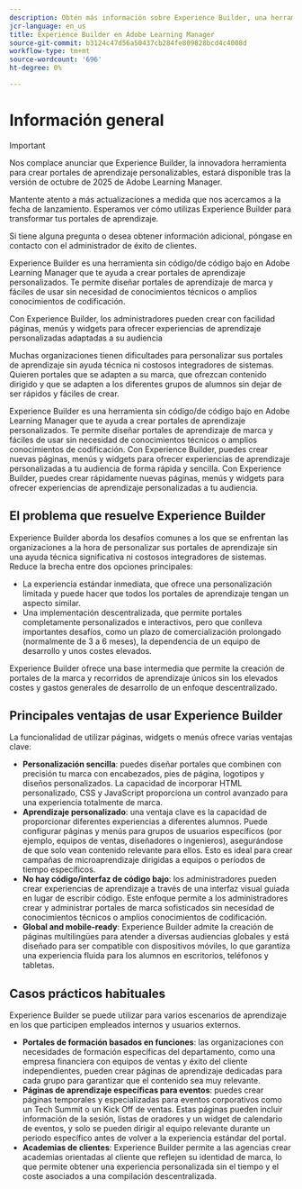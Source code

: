 ```yaml
---
description: Obtén más información sobre Experience Builder, una herramienta sin código/de código bajo de Adobe Learning Manager que permite a los administradores diseñar y publicar páginas de marca y fáciles de usar sin conocimientos técnicos.
jcr-language: en_us
title: Experience Builder en Adobe Learning Manager
source-git-commit: b3124c47d56a50437cb284fe809828bcd4c4008d
workflow-type: tm+mt
source-wordcount: '696'
ht-degree: 0%

---
```



# Información general

>[!IMPORTANT]
>
>Nos complace anunciar que Experience Builder, la innovadora herramienta para crear portales de aprendizaje personalizables, estará disponible tras la versión de octubre de 2025 de Adobe Learning Manager.
>
>Mantente atento a más actualizaciones a medida que nos acercamos a la fecha de lanzamiento. Esperamos ver cómo utilizas Experience Builder para transformar tus portales de aprendizaje.
>
>Si tiene alguna pregunta o desea obtener información adicional, póngase en contacto con el administrador de éxito de clientes.

Experience Builder es una herramienta sin código/de código bajo en Adobe Learning Manager que te ayuda a crear portales de aprendizaje personalizados. Te permite diseñar portales de aprendizaje de marca y fáciles de usar sin necesidad de conocimientos técnicos o amplios conocimientos de codificación.

Con Experience Builder, los administradores pueden crear con facilidad páginas, menús y widgets para ofrecer experiencias de aprendizaje personalizadas adaptadas a su audiencia

Muchas organizaciones tienen dificultades para personalizar sus portales de aprendizaje sin ayuda técnica ni costosos integradores de sistemas. Quieren portales que se adapten a su marca, que ofrezcan contenido dirigido y que se adapten a los diferentes grupos de alumnos sin dejar de ser rápidos y fáciles de crear.

Experience Builder es una herramienta sin código/de código bajo en Adobe Learning Manager que te ayuda a crear portales de aprendizaje personalizados. Te permite diseñar portales de aprendizaje de marca y fáciles de usar sin necesidad de conocimientos técnicos o amplios conocimientos de codificación.
Con Experience Builder, puedes crear nuevas páginas, menús y widgets para ofrecer experiencias de aprendizaje personalizadas a tu audiencia de forma rápida y sencilla. Con Experience Builder, puedes crear rápidamente nuevas páginas, menús y widgets para ofrecer experiencias de aprendizaje personalizadas a tu audiencia.

## El problema que resuelve Experience Builder

Experience Builder aborda los desafíos comunes a los que se enfrentan las organizaciones a la hora de personalizar sus portales de aprendizaje sin una ayuda técnica significativa ni costosos integradores de sistemas. Reduce la brecha entre dos opciones principales:

* La experiencia estándar inmediata, que ofrece una personalización limitada y puede hacer que todos los portales de aprendizaje tengan un aspecto similar.
* Una implementación descentralizada, que permite portales completamente personalizados e interactivos, pero que conlleva importantes desafíos, como un plazo de comercialización prolongado (normalmente de 3 a 6 meses), la dependencia de un equipo de desarrollo y unos costes elevados.

Experience Builder ofrece una base intermedia que permite la creación de portales de la marca y recorridos de aprendizaje únicos sin los elevados costes y gastos generales de desarrollo de un enfoque descentralizado.

## Principales ventajas de usar Experience Builder

La funcionalidad de utilizar páginas, widgets o menús ofrece varias ventajas clave:

* **Personalización sencilla**: puedes diseñar portales que combinen con precisión tu marca con encabezados, pies de página, logotipos y diseños personalizados. La capacidad de incorporar HTML personalizado, CSS y JavaScript proporciona un control avanzado para una experiencia totalmente de marca.
* **Aprendizaje personalizado**: una ventaja clave es la capacidad de proporcionar diferentes experiencias a diferentes alumnos. Puede configurar páginas y menús para grupos de usuarios específicos (por ejemplo, equipos de ventas, diseñadores o ingenieros), asegurándose de que solo vean contenido relevante para ellos. Esto es ideal para crear campañas de microaprendizaje dirigidas a equipos o períodos de tiempo específicos.
* **No hay código/interfaz de código bajo**: los administradores pueden crear experiencias de aprendizaje a través de una interfaz visual guiada en lugar de escribir código. Este enfoque permite a los administradores crear y administrar portales de marca sofisticados sin necesidad de conocimientos técnicos o amplios conocimientos de codificación.
* **Global and mobile-ready**: Experience Builder admite la creación de páginas multilingües para atender a diversas audiencias globales y está diseñado para ser compatible con dispositivos móviles, lo que garantiza una experiencia fluida para los alumnos en escritorios, teléfonos y tabletas.

## Casos prácticos habituales

Experience Builder se puede utilizar para varios escenarios de aprendizaje en los que participen empleados internos y usuarios externos.

* **Portales de formación basados en funciones**: las organizaciones con necesidades de formación específicas del departamento, como una empresa financiera con equipos de ventas y éxito del cliente independientes, pueden crear páginas de aprendizaje dedicadas para cada grupo para garantizar que el contenido sea muy relevante.
* **Páginas de aprendizaje específicas para eventos**: puedes crear páginas temporales y especializadas para eventos corporativos como un Tech Summit o un Kick Off de ventas. Estas páginas pueden incluir información de la sesión, listas de oradores y un widget de calendario de eventos, y solo se pueden dirigir al equipo relevante durante un periodo específico antes de volver a la experiencia estándar del portal.
* **Academias de clientes**: Experience Builder permite a las agencias crear academias orientadas al cliente que reflejen su identidad de marca, lo que permite obtener una experiencia personalizada sin el tiempo y el coste asociados a una compilación descentralizada.
